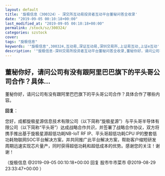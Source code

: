 ```yaml
---
layout: default
title: '旋极信息（300324）- 深交所互动易投资者互动平台董秘问答全收录'
date: "2019-09-05 00:10:18+00:00"
last_modified_at: "2019-09-05 00:10:18+00:00"
permalink: /stock/sz/300324/
categories: szstock
cover: 
tags: "旋极信息"
keywords: '"旋极信息",300324,互动易,深证互动易,深圳交易所,上证易互动,上证e互动'
description: '"旋极信息-深圳交易所投资者互动平台董秘问答全收录,董秘你好，请问公司有没有跟阿里巴巴旗下的平头哥公司合作？具体合作了哪些内容。"'
---
```


## 董秘你好，请问公司有没有跟阿里巴巴旗下的平头哥公司合作？具体...

董秘你好，请问公司有没有跟阿里巴巴旗下的平头哥公司合作？具体合作了哪些内容。

**回复**：

您好，成都旋极星源信息技术有限公司（以下简称“旋极星源”）与平头哥半导体有限公司（以下简称“平头哥”）达成战略合作共识，并签署了战略合作协议，双方将携手推出基于旋极星源超低功耗NB-IoT RF IP、平头哥超低功耗CPU IP的整套低功耗物联网SOC平台解决方案，并共同推广此平台解决方案，帮助客户缩短研发周期迅速实现芯片量产，同时获得超低功耗和超低成本的优势。感谢您的关注！谢谢！ 

（旋极信息  @2019-09-05 00:10:18+00:00 回复 股市牛市菜市  @2019-08-29 23:33:47+00:00 ）

